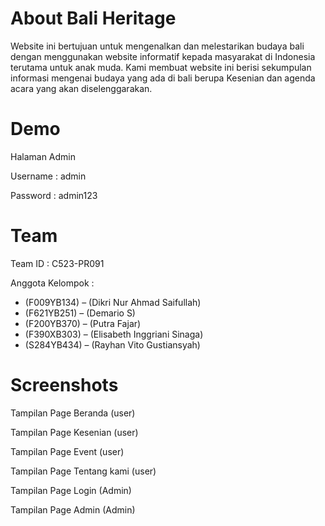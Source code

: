 # About Bali Heritage
Website ini bertujuan untuk mengenalkan dan melestarikan budaya bali dengan menggunakan website informatif kepada masyarakat di Indonesia terutama untuk anak muda. Kami membuat website ini berisi sekumpulan informasi mengenai budaya yang ada di bali berupa Kesenian dan agenda acara yang akan diselenggarakan. 

# Demo

Halaman Admin 

Username : admin

Password : admin123

# Team

Team ID : C523-PR091

Anggota Kelompok :

- (F009YB134) – (Dikri Nur Ahmad Saifullah)
- (F621YB251) – (Demario S)
- (F200YB370) – (Putra Fajar)
- (F390XB303) – (Elisabeth Inggriani Sinaga)
- (S284YB434) – (Rayhan Vito Gustiansyah)

# Screenshots

Tampilan Page Beranda (user)


Tampilan Page Kesenian (user)


Tampilan Page Event (user)


Tampilan Page Tentang kami (user)


Tampilan Page Login (Admin)


Tampilan Page Admin (Admin)


